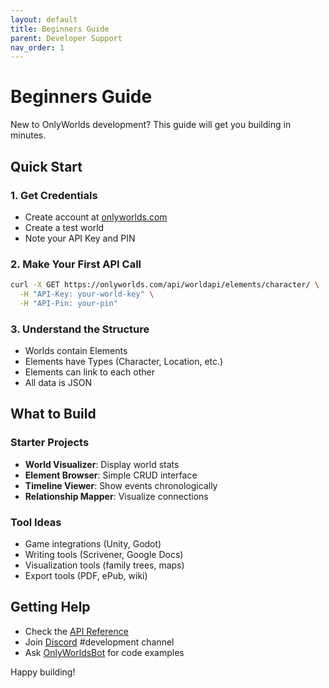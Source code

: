 ```yaml
---
layout: default
title: Beginners Guide
parent: Developer Support
nav_order: 1
---
```


# Beginners Guide

New to OnlyWorlds development? This guide will get you building in minutes.

## Quick Start

### 1. Get Credentials
- Create account at [onlyworlds.com](https://onlyworlds.com)
- Create a test world
- Note your API Key and PIN

### 2. Make Your First API Call

```bash
curl -X GET https://onlyworlds.com/api/worldapi/elements/character/ \
  -H "API-Key: your-world-key" \
  -H "API-Pin: your-pin"
```

### 3. Understand the Structure
- Worlds contain Elements
- Elements have Types (Character, Location, etc.)
- Elements can link to each other
- All data is JSON

## What to Build

### Starter Projects
- **World Visualizer**: Display world stats
- **Element Browser**: Simple CRUD interface  
- **Timeline Viewer**: Show events chronologically
- **Relationship Mapper**: Visualize connections

### Tool Ideas
- Game integrations (Unity, Godot)
- Writing tools (Scrivener, Google Docs)
- Visualization tools (family trees, maps)
- Export tools (PDF, ePub, wiki)

## Getting Help

- Check the [API Reference](../api-reference/)
- Join [Discord](https://discord.gg/twCjqvVBwb) #development channel
- Ask [OnlyWorldsBot](https://chatgpt.com/g/g-dydgDFnOz-onlyworldsbot) for code examples

Happy building!